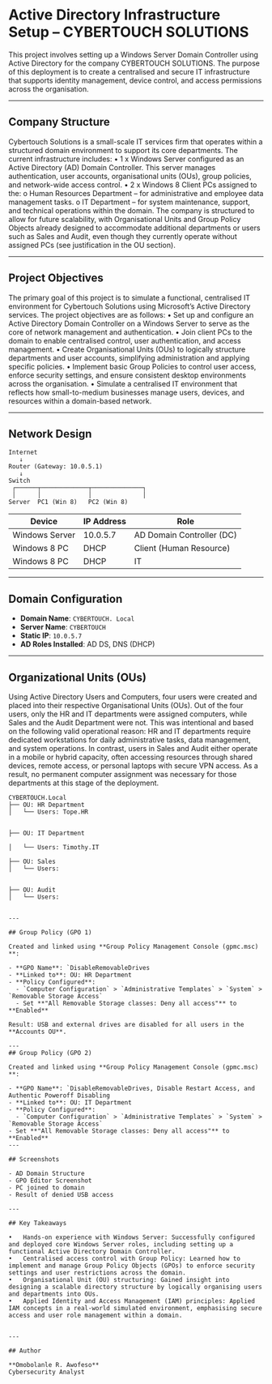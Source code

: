 
# Active Directory Infrastructure Setup – CYBERTOUCH SOLUTIONS

This project involves setting up a Windows Server Domain Controller using Active Directory for the company CYBERTOUCH SOLUTIONS.
The purpose of this deployment is to create a centralised and secure IT infrastructure that supports identity management, device control, and access permissions across the organisation.

---

## Company Structure

Cybertouch Solutions is a small-scale IT services firm that operates within a structured domain environment to support its core departments.
The current infrastructure includes:
• 1 x Windows Server configured as an Active Directory (AD) Domain Controller. This server manages authentication, user accounts, organisational units (OUs), group policies, and network-wide access control.
• 2 x Windows 8 Client PCs assigned to the:
o Human Resources Department – for administrative and employee data management tasks.
o IT Department – for system maintenance, support, and technical operations within the domain.
The company is structured to allow for future scalability, with Organisational Units and Group Policy Objects already designed to accommodate additional departments or users such as Sales and Audit, even though they currently operate without assigned PCs (see justification in the OU section).

---

## Project Objectives

The primary goal of this project is to simulate a functional, centralised IT environment for Cybertouch Solutions using Microsoft’s Active Directory services. The project objectives are as follows:
• Set up and configure an Active Directory Domain Controller on a Windows Server to serve as the core of network management and authentication.
• Join client PCs to the domain to enable centralised control, user authentication, and access management.
• Create Organisational Units (OUs) to logically structure departments and user accounts, simplifying administration and applying specific policies.
• Implement basic Group Policies to control user access, enforce security settings, and ensure consistent desktop environments across the organisation.
• Simulate a centralised IT environment that reflects how small-to-medium businesses manage users, devices, and resources within a domain-based network.


---

## Network Design

```
Internet
   ↓
Router (Gateway: 10.0.5.1)
   ↓
Switch
 ┌──────┬─────────────┬──────────────┐
 │      │             │              │
Server  PC1 (Win 8)   PC2 (Win 8)
```

| Device        | IP Address      | Role                        |
|---------------|----------------|-----------------------------|
| Windows Server| 10.0.5.7  | AD Domain Controller (DC)   |
| Windows 8 PC  | DHCP    | Client (Human Resource)           |
| Windows 8 PC | DHCP    | IT               |

---

## Domain Configuration


- **Domain Name**: `CYBERTOUCH. Local`
- **Server Name**: `CYBERTOUCH`
- **Static IP**: `10.0.5.7`
- **AD Roles Installed**: AD DS, DNS (DHCP)

---

## Organizational Units (OUs)

Using Active Directory Users and Computers, four users were created and placed into their respective Organisational Units (OUs). Out of the four users, only the HR and IT departments were assigned computers, while Sales and the Audit Department were not.
This was intentional and based on the following valid operational reason:
HR and IT departments require dedicated workstations for daily administrative tasks, data management, and system operations. In contrast, users in Sales and Audit either operate in a mobile or hybrid capacity, often accessing resources through shared devices, remote access, or personal laptops with secure VPN access. As a result, no permanent computer assignment was necessary for those departments at this stage of the deployment.


```
CYBERTOUCH.Local
├── OU: HR Department
│   └── Users: Tope.HR
    

├── OU: IT Department

│   └── Users: Timothy.IT

├── OU: Sales
│   └── Users: 


├── OU: Audit
│   └── Users: 


---

## Group Policy (GPO 1)

Created and linked using **Group Policy Management Console (gpmc.msc) **:

- **GPO Name**: `DisableRemovableDrives
- **Linked to**: OU: HR Department
- **Policy Configured**:
  - `Computer Configuration` > `Administrative Templates` > `System` > `Removable Storage Access`
  - Set **"All Removable Storage classes: Deny all access"** to **Enabled**

Result: USB and external drives are disabled for all users in the **Accounts OU**.

---
## Group Policy (GPO 2)

Created and linked using **Group Policy Management Console (gpmc.msc) **:

- **GPO Name**: `DisableRemovableDrives, Disable Restart Access, and Authentic Poweroff Disabling
- **Linked to**: OU: IT Department
- **Policy Configured**:
  - `Computer Configuration` > `Administrative Templates` > `System` > `Removable Storage Access`
- Set **"All Removable Storage classes: Deny all access"** to **Enabled**
---

## Screenshots

- AD Domain Structure
- GPO Editor Screenshot
- PC joined to domain
- Result of denied USB access

---

## Key Takeaways

•	Hands-on experience with Windows Server: Successfully configured and deployed core Windows Server roles, including setting up a functional Active Directory Domain Controller.
•	Centralised access control with Group Policy: Learned how to implement and manage Group Policy Objects (GPOs) to enforce security settings and user restrictions across the domain.
•	Organisational Unit (OU) structuring: Gained insight into designing a scalable directory structure by logically organising users and departments into OUs.
•	Applied Identity and Access Management (IAM) principles: Applied IAM concepts in a real-world simulated environment, emphasising secure access and user role management within a domain.


---

## Author

**Omobolanle R. Awofeso**  
Cybersecurity Analyst  
